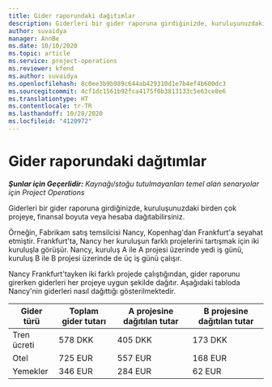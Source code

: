 ```yaml
---
title: Gider raporundaki dağıtımlar
description: Giderleri bir gider raporuna girdiğinizde, kuruluşunuzdaki birden çok projeye, tüzel kişiliğe veya hesaba dağıtabilirsiniz.
author: suvaidya
manager: AnnBe
ms.date: 10/10/2020
ms.topic: article
ms.service: project-operations
ms.reviewer: kfend
ms.author: suvaidya
ms.openlocfilehash: 8c0ee3b9b989c644ab429310d1e7b4ef4b600dc3
ms.sourcegitcommit: 4cf1dc1561b92fca4175f0b3813133c5e63ce8e6
ms.translationtype: HT
ms.contentlocale: tr-TR
ms.lasthandoff: 10/28/2020
ms.locfileid: "4120972"
---
```

# <a name="distributions-on-an-expense-report"></a>Gider raporundaki dağıtımlar

_**Şunlar için Geçerlidir:** Kaynağı/stoğu tutulmayanları temel alan senaryolar için Project Operations_

Giderleri bir gider raporuna girdiğinizde, kuruluşunuzdaki birden çok projeye, finansal boyuta veya hesaba dağıtabilirsiniz.

Örneğin, Fabrikam satış temsilcisi Nancy, Kopenhag'dan Frankfurt'a seyahat etmiştir. Frankfurt'ta, Nancy her kuruluşun farklı projelerini tartışmak için iki kuruluşla görüşür. Nancy, kuruluş A ile A projesi üzerinde yedi iş günü, kuruluş B ile B projesi üzerinde de üç iş günü çalışır.

Nancy Frankfurt'tayken iki farklı projede çalıştığından, gider raporunu girerken giderleri her projeye uygun şekilde dağıtır. Aşağıdaki tabloda Nancy'nin giderleri nasıl dağıttığı gösterilmektedir.

| Gider türü | Toplam gider tutarı | A projesine dağıtılan tutar | B projesine dağıtılan tutar |
|--------------|----------------------|---------------------------------|---------------------------------|
| Tren ücreti   | 578 DKK              | 405 DKK                         | 173 DKK                         |
| Otel        | 725 EUR              | 557 EUR                         | 168 EUR                         |
| Yemekler        | 346 EUR              | 284 EUR                         | 62 EUR                          |
